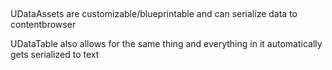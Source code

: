  

UDataAssets are customizable/blueprintable and can serialize data to contentbrowser

UDataTable also allows for the same thing and everything in it automatically gets serialized to text

 

